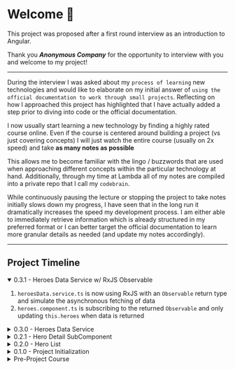 # Welcome 👋

This project was proposed after a first round interview as an introduction to Angular.

Thank you _**Anonymous Company**_ for the opportunity to interview with you and welcome to my project!

---

During the interview I was asked about my `process of learning` new technologies and would like to elaborate on my initial answer of `using the official documentation to work through small projects`. Reflecting on how I approached this project has highlighted that I have actually added a step prior to diving into code or the official documentation.

I now usually start learning a new technology by finding a highly rated course online. Even if the course is centered around building a project (vs just covering concepts) I will just watch the entire course (usually on 2x speed) and take **as many notes as possible**

This allows me to become familiar with the lingo / buzzwords that are used when approaching different concepts within the particular technology at hand. Additionally, through my time at Lambda all of my notes are compiled into a private repo that I call my `codebrain`.

While continuously pausing the lecture or stopping the project to take notes initially slows down my progress, I have seen that in the long run it dramatically increases the speed my development process. I am either able to immediately retrieve information which is already structured in my preferred format or I can better target the official documentation to learn more granular details as needed (and update my notes accordingly).

---

## Project Timeline

<details open>
<summary>0.3.1 - Heroes Data Service w/ RxJS Observable</summary>

1. `heroesData.service.ts` is now using RxJS with an `Observable` return type and simulate the asynchronous fetching of data
2. `heroes.component.ts` is subscribing to the returned `Observable` and only updating `this.heroes` when data is returned

</details>

<details>
<summary>0.3.0 - Heroes Data Service</summary>

1. Created `services` directory
    - Added `heroesData.service.ts`
        - `@Injectable()` created the service and defined its injector as the root injector
        - `getHeros()` is returning a mocked array of Hero interface types
    - `heroes.component.ts` is requesting an injection of the `herosData` service and using the service in the `ngInit()` lifecycle method

</details>

<details>
<summary>0.2.1 - Hero Detail SubComponent</summary>

1. `hero-detail` component is now responsible for all logic relating to a selected hero
    - `heroes.component.html` is using `one-way property binding` to pass a a selectedHero to the `hero-detail` component
    - `hero-detail` is recieving the `one-way property binding` through an `@input()` which expects the passed data to be of the Hero interface type
2. `heros` is only responsible for displaying list of heros

- New (truncated and rearranged) `src` directory

```
    ├── src
    │   ├── app
    │   │   ├── app.component.html
    │   │   ├── app.component.less
    │   │   ├── app.component.spec.ts
    │   │   ├── app.component.ts
    │   │   ├── app.module.ts
    │   │   └── heroes
    │   │       ├── hero-detail
    │   │       │   ├── hero-detail.component.html
    │   │       │   ├── hero-detail.component.less
    │   │       │   ├── hero-detail.component.spec.ts
    │   │       │   └── hero-detail.component.ts
    │   │       ├── heroes.component.html
    │   │       ├── heroes.component.less
    │   │       ├── heroes.component.spec.ts
    │   │       └── heroes.component.ts
    │   ├── __mocks__
    │   │   └── heroes.mock.ts
    │   ├── interface
    │   │   └── hero.interface.ts
    │   ├── styles
    │   │   ├── cssReset.css
    │   │   ├── global.less
    │   │   └── variables.less
    │   ├── styles.less
```

</details>

<details>
<summary>0.2.0 - Hero List</summary>

1. Created separate `styles` directory
    - Moved `CSS Reset` & `Global Styles`
    - Added LESS Variables
        - Font Sizing
        - Font Colors
        - Background Colors
2. Mocking array of 10 heros based on imported Hero type interface
3. `heroes.component.html`
    - Rendering unordered list of 10 heroes
    - List styling accommodates up to `id: 10000`
    - on selection of a single hero `*ngIf` displays selected hero content and exposes the ability to upate the selected hero

Screenshot:  
    <img src="ReadMe_IMGs/0.2.0_HeroList.png" height='300px'>
</details>

<details>
<summary>0.1.0 - Project Initialization</summary>

**StartTime:** Early Afternoon - Saturday 10/17

1. Angular CLI Installed w/ `@latest`
    - Angular CLI: 10.1.7
    - Node: 12.14.1
2. App Created
    - No Initial Routing
    - LESS Styling
3. CSS Reset w/ Meyers Reset v2.0

</details>

<details>
<summary>Pre-Project Course</summary>

**Course Name:** [Angular - The Complete Guide (2020 Edition)](https://www.udemy.com/course/the-complete-guide-to-angular-2/)  
**Course Author:** [Maximilian Schwarzmüller](https://www.udemy.com/course/the-complete-guide-to-angular-2/#instructor-1)

**StartTime:** After Internship - Friday 10/16  
**EndTime:** Early Afternoon - Saturday 10/17
</details>
